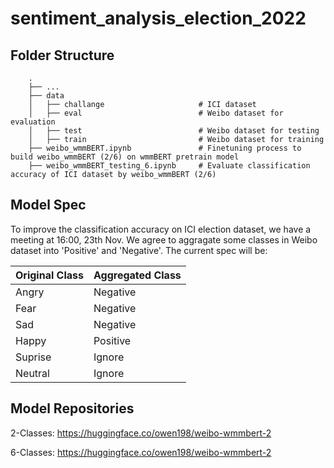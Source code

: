 # sentiment_analysis_election_2022

## Folder Structure

```
    .
    ├── ...
    ├── data                    
    │   ├── challange                     # ICI dataset
    │   ├── eval                          # Weibo dataset for evaluation
    │   ├── test                          # Weibo dataset for testing
    │   ├── train                         # Weibo dataset for training
    ├── weibo_wmmBERT.ipynb               # Finetuning process to build weibo_wmmBERT (2/6) on wmmBERT pretrain model
    ├── weibo_wmmBERT_testing_6.ipynb     # Evaluate classification accuracy of ICI dataset by weibo_wmmBERT (2/6)
```


## Model Spec

To improve the classification accuracy on ICI election dataset, we have a meeting at 16:00, 23th Nov. We agree to aggragate some classes in Weibo dataset into 'Positive' and 'Negative'. The current spec will be:

|  Original Class   | Aggregated Class  | 
|  ----  | ----  |
|  Angry | Negative |
|  Fear | Negative |
|  Sad | Negative |
|  Happy | Positive |
|  Suprise | Ignore |
|  Neutral | Ignore |

## Model Repositories

2-Classes: https://huggingface.co/owen198/weibo-wmmbert-2

6-Classes: https://huggingface.co/owen198/weibo-wmmbert-2
